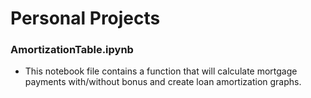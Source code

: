 # Personal Projects

### AmortizationTable.ipynb
- This notebook file contains a function that will calculate mortgage payments with/without bonus and create loan amortization graphs.